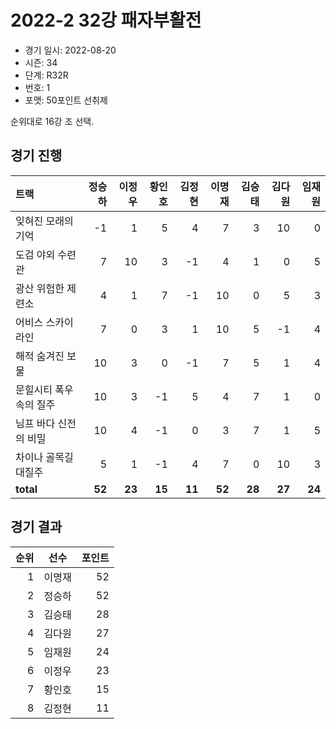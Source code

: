 # 2022-2 32강 패자부활전

- 경기 일시: 2022-08-20
- 시즌: 34
- 단계: R32R
- 번호: 1
- 포맷: 50포인트 선취제



순위대로 16강 조 선택.

## 경기 진행

| 트랙 | 정승하 | 이정우 | 황인호 | 김정현 | 이명재 | 김승태 | 김다원 | 임재원 |
|:---|---:|---:|---:|---:|---:|---:|---:|---:|
| 잊혀진 모래의 기억 | -1 | 1 | 5 | 4 | 7 | 3 | 10 | 0 |
| 도검 야외 수련관 | 7 | 10 | 3 | -1 | 4 | 1 | 0 | 5 |
| 광산 위험한 제련소 | 4 | 1 | 7 | -1 | 10 | 0 | 5 | 3 |
| 어비스 스카이라인 | 7 | 0 | 3 | 1 | 10 | 5 | -1 | 4 |
| 해적 숨겨진 보물 | 10 | 3 | 0 | -1 | 7 | 5 | 1 | 4 |
| 문힐시티 폭우속의 질주 | 10 | 3 | -1 | 5 | 4 | 7 | 1 | 0 |
| 님프 바다 신전의 비밀 | 10 | 4 | -1 | 0 | 3 | 7 | 1 | 5 |
| 차이나 골목길 대질주 | 5 | 1 | -1 | 4 | 7 | 0 | 10 | 3 |
| __total__ | __52__ | __23__ | __15__ | __11__ | __52__ | __28__ | __27__ | __24__ |




## 경기 결과

| 순위 | 선수 | 포인트 |
|---:|:---:|---:|
| 1 | 이명재 | 52 |
| 2 | 정승하 | 52 |
| 3 | 김승태 | 28 |
| 4 | 김다원 | 27 |
| 5 | 임재원 | 24 |
| 6 | 이정우 | 23 |
| 7 | 황인호 | 15 |
| 8 | 김정현 | 11 |

